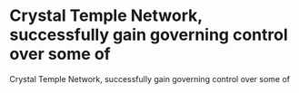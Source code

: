 # Crystal Temple Network, successfully gain governing control over some of

Crystal Temple Network, successfully gain governing control over some of